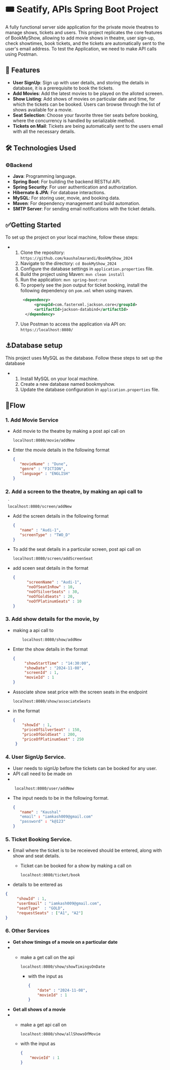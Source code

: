 # 🎟️ Seatify, APIs Spring Boot Project

A fully functional server side application for the private movie theatres to manage shows, tickets and users. This project replicates the core features of BookMyShow, allowing to add movie shows in theatre, user sign-up, check showtimes, book tickets, and the tickets are automatically sent to the user's email address.
To test the Application, we need to make API calls using Postman.

## 🚀 Features

- **User SignUp**: Sign up with user details, and  storing the details in database, it is a prerequisite to book the tickets.
- **Add Movies**: Add the latest movies to be played on the alloted screeen.
- **Show Listing**: Add shows of movies on particular date and time, for which the tickets can be booked. Users can browse through the list of shows available for a movie.
- **Seat Selection**: Choose your favorite three tier seats before booking, where the concurrency is handled by serializable method.
- **Tickets on Mail**: Tickets are being automatically sent to the users email with all the necessary details.

## 🛠️ Technologies Used

### ⚙️Backend
- **Java**: Programming language.
- **Spring Boot**: For building the backend RESTful API.
- **Spring Security**: For user authentication and authorization.
- **Hibernate & JPA**: For database interactions.
- **MySQL**: For storing user, movie, and booking data.
- **Maven**: For dependency management and build automation.
- **SMTP Server**: For sending email notifications with the ticket details.

## ✅Getting Started
 To set up the project on your local machine, follow these steps:
 - 1. Clone the repository:    ```https://github.com/kaushalmarandi/BookMyShow_2024```
   2. Navigate to the directory: ```cd BookMyShow_2024```
   3. Configure the database settings in ```application.properties``` file.
   4. Build the project using Maven: ```mvn clean install```
   5. Run the application: ```mvn spring-boot:run```
   6. To properly see the json output for ticket booking, install the following dependency on ```pom.xml``` when using maven.
      ```xml
       <dependency>
            <groupId>com.fasterxml.jackson.core</groupId>
            <artifactId>jackson-databind</artifactId>
        </dependency>
   8. Use Postman to access the application via API on: ```https://localhost:8080/```

## ⚓️Database setup
This project uses MySQL as the database. Follow these steps to set up the database
- 1. Install MySQL on your local machine.
  2. Create a new database named bookmyshow.
  3. Update the database configuration in ```application.properties``` file.

## 🍃Flow
### 1.  Add Movie Service
  - Add movie to the theatre by making a post api call on
      
        localhost:8080/movie/addNew
 - Enter the movie details in the following format
   ```json
   {
      "movieName" : "Dune",
      "genre" : "FICTION",
      "language" : "ENGLISH"
   }

### 2. Add a screen to the theatre, by making an api call to
     ` 
     localhost:8080/screen/addNew
   - Add the screen details in the following format
     ```json
     {
        "name" : "Audi-1",
        "screenType" : "TWO_D"
     }
  - To add the seat details in a particular screen, post api call on
 
        localhost:8080/screen/addScreenSeat

   - add sceen seat details in the format
     ```json
     {
           "screenName" : "Audi-1",
           "noOfSeatInRow" : 10,
           "noOfSilverSeats" : 30,
           "noOfGoldSeats" : 20,
           "noOfPlatinumSeats" : 10
     }

### 3. Add show details for the movie, by
 - making a api call to
   
           localhost:8080/show/addNew
- Enter the show details in the format
  ```json
  {
       "showStartTime" : "14:30:00",
       "showDate" : "2024-11-08",
       "screenId" : 1,
       "movieId" : 1
  }

- Associate show seat price with the screen seats in the endpoint

      localhost:8080/show/associateSeats
- in the format
  ```json
  {
      "showId" : 1,
      "priceOfSilverSeat" : 150,
      "priceOfGoldSeat" : 200,
      "priceOfPlatinumSeat" : 250
   }


### 4. User SignUp Service.
  - User needs to signUp before the tickets can be booked for any user.
  - API call need to be made on
  - 

        localhost:8080/user/addNew

  - The input needs to be in the following format.
     ```json  {
     {
        "name" : "Kaushal"
        "email" : "iamkash009@gmail.com"
        "password" : "k@123"
     }
### 5. Ticket Booking Service.
- Email where the ticket is to be receieved should be entered, along with show and seat details.
  - Ticket can be booked for a show by making a call on

        localhost:8080/ticket/book

 -  details to be entered as
   ```json
   {
        "showId" : 1,
        "userEmail" : "iamkash009@gmail.com",
        "seatType"  : "GOLD",
        "requestSeats" : ["A1", "A2"]
   }
```
### 6. Other Services
- **Get show timings of a movie on a particular date**
- - make a get call on the api

        localhost:8080/show/showTimingsOnDate
    - with the input as
      ```json
      {
          "date" : "2024-11-08",
          "movieId" : 1
      }
- **Get all shows of a movie**
- - make a get api call on

        localhost:8080/show/allShowsOfMovie
  - with the input as
    ```json
    {
        "movieId" : 1
    }

  


